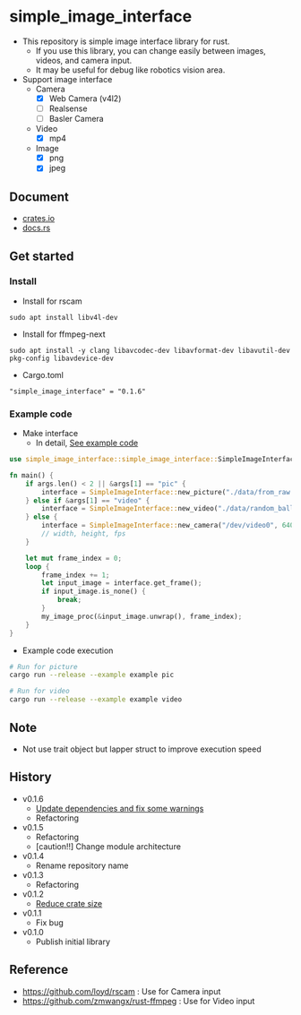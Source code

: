 # simple_image_interface

- This repository is simple image interface library for rust.
  - If you use this library, you can change easily between images, videos, and camera input.
  - It may be useful for debug like robotics vision area.
- Support image interface
  - Camera
    - [x] Web Camera (v4l2)
    - [ ] Realsense
    - [ ] Basler Camera
  - Video
    - [x] mp4
  - Image
    - [x] png
    - [x] jpeg

## Document

- [crates.io](https://crates.io/crates/simple_image_interface)
- [docs.rs](https://docs.rs/simple_image_interface/0.1.0/simple_image_interface/)

## Get started
### Install

- Install for rscam

```
sudo apt install libv4l-dev
```

- Install for ffmpeg-next

```
sudo apt install -y clang libavcodec-dev libavformat-dev libavutil-dev pkg-config libavdevice-dev
```

- Cargo.toml

```
"simple_image_interface" = "0.1.6"
```

### Example code

- Make interface
  - In detail, [See example code](example/examples.rs)

```rust
use simple_image_interface::simple_image_interface::SimpleImageInterface;

fn main() {
    if args.len() < 2 || &args[1] == "pic" {
        interface = SimpleImageInterface::new_picture("./data/from_raw.png");
    } else if &args[1] == "video" {
        interface = SimpleImageInterface::new_video("./data/random_ball.mp4");
    } else {
        interface = SimpleImageInterface::new_camera("/dev/video0", 640, 360, 330);
        // width, height, fps
    }

    let mut frame_index = 0;
    loop {
        frame_index += 1;
        let input_image = interface.get_frame();
        if input_image.is_none() {
            break;
        }
        my_image_proc(&input_image.unwrap(), frame_index);
    }
}
```

- Example code execution

```sh
# Run for picture
cargo run --release --example example pic

# Run for video
cargo run --release --example example video
```

## Note

- Not use trait object but lapper struct to improve execution speed

## History

- v0.1.6
  - [Update dependencies and fix some warnings](https://github.com/scepter914/simple-image-interface-rs/pull/2)
  - Refactoring
- v0.1.5
  - Refactoring
  - \[caution!!\] Change module architecture
- v0.1.4
  - Rename repository name
- v0.1.3
  - Refactoring
- v0.1.2
  - [Reduce crate size](https://github.com/scepter914/simple-image-interface/pull/1)
- v0.1.1
  - Fix bug
- v0.1.0
  - Publish initial library

## Reference

- <https://github.com/loyd/rscam> : Use for Camera input
- <https://github.com/zmwangx/rust-ffmpeg> : Use for Video input

